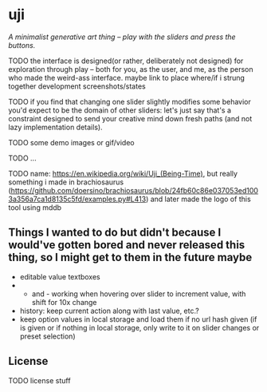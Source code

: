 # uji

*A minimalist generative art thing – play with the sliders and press the buttons.*

TODO the interface is designed(or rather, deliberately not designed) for exploration through play – both for you, as the user, and me, as the person who made the weird-ass interface. maybe link to place where/if i strung together development screenshots/states

TODO if you find that changing one slider slightly modifies some behavior you'd expect to be the domain of other sliders: let's just say that's a constraint designed to send your creative mind down fresh paths (and not lazy implementation details).

TODO some demo images or gif/video

TODO ...

TODO name: https://en.wikipedia.org/wiki/Uji_(Being-Time), but really something i made in brachiosaurus (https://github.com/doersino/brachiosaurus/blob/24fb60c86e037053ed1003a356a7ca1d8135c5fd/examples.py#L413) and later made the logo of this tool using mddb

## Things I wanted to do but didn't because I would've gotten bored and never released this thing, so I might get to them in the future maybe

* editable value textboxes
* + and - working when hovering over slider to increment value, with shift for 10x change
* history: keep current action along with last value, etc.?
* keep option values in local storage and load them if no url hash given (if is given or if nothing in local storage, only write to it on slider changes or preset selection)


## License

TODO license stuff
